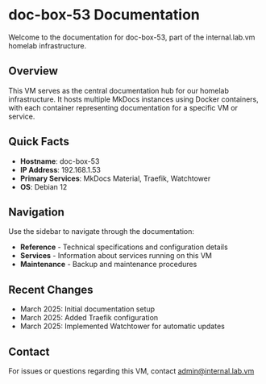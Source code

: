 # doc-box-53 Documentation

Welcome to the documentation for doc-box-53, part of the internal.lab.vm homelab infrastructure.

## Overview

This VM serves as the central documentation hub for our homelab infrastructure. It hosts multiple MkDocs instances using Docker containers, with each container representing documentation for a specific VM or service.

## Quick Facts

- **Hostname**: doc-box-53
- **IP Address**: 192.168.1.53
- **Primary Services**: MkDocs Material, Traefik, Watchtower
- **OS**: Debian 12

## Navigation

Use the sidebar to navigate through the documentation:

- **Reference** - Technical specifications and configuration details
- **Services** - Information about services running on this VM
- **Maintenance** - Backup and maintenance procedures

## Recent Changes

- March 2025: Initial documentation setup
- March 2025: Added Traefik configuration
- March 2025: Implemented Watchtower for automatic updates

## Contact

For issues or questions regarding this VM, contact admin@internal.lab.vm
